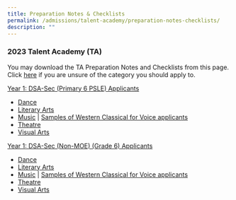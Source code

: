 ```yaml
---
title: Preparation Notes & Checklists
permalink: /admissions/talent-academy/preparation-notes-checklists/
description: ""
---
```

### 2023 Talent Academy (TA)

You may download the TA Preparation Notes and Checklists from this page. Click&nbsp;[here](/admissions/talent-academy)&nbsp;if you are unsure of the category you should apply to.

<u>Year 1: DSA-Sec (Primary 6 PSLE) Applicants</u>

*   [Dance](/files/ta23-dance-dsa-sec-(psle-applicants).pdf)
*   [Literary Arts](/files/ta23-literary-arts-dsa-sec-(psle-applicants).pdf)
*   [Music](/files/ta23-music-dsa-sec-(psle-applicants).pdf) | [Samples of Western Classical for Voice applicants](/files/ta-voice---samples-of-western-classical-pieces.pdf)
*   [Theatre](/files/ta23-theatre-dsa-sec-(psle-applicants).pdf)
*   [Visual Arts](/files/ta23-visual-arts-dsa-sec-(psle-applicants).pdf)

<u>Year 1: DSA-Sec (Non-MOE) (Grade 6) Applicants</u>

*   [Dance](/files/ta23-dance-dsa-sec-nonmoe-(grade-6-applicants).pdf)
*   [Literary Arts](/files/ta23-literary-arts-dsa-sec-nonmoe-(grade-6-applicants).pdf)
*   [Music](/files/ta23-music-dsa-sec-nonmoe-(grade-6-applicants).pdf)&nbsp;|&nbsp;[Samples of Western Classical for Voice applicants](/files/ta-voice---samples-of-western-classical-pieces.pdf)
*   [Theatre](/files/ta23-theatre-dsa-sec-nonmoe-(grade-6-applicants).pdf)
*   [Visual Arts](/files/ta23-visual-arts-dsa-sec-nonmoe-(grade-6-applicants).pdf)
